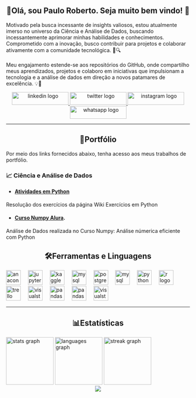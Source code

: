 <h2 align="center">🧔Olá, sou Paulo Roberto. Seja muito bem vindo! 👋</h2>

<p align="left">Motivado pela busca incessante de insights valiosos, estou atualmente imerso no universo da Ciência e Análise de Dados, buscando incessantemente aprimorar minhas habilidades e conhecimentos. Comprometido com a inovação, busco contribuir para projetos e colaborar ativamente com a comunidade tecnológica. 🚀🔍<br><br>Meu engajamento estende-se aos repositórios do GitHub, onde compartilho meus aprendizados, projetos e colaboro em iniciativas que impulsionam a tecnologia e a análise de dados em direção a novos patamares de excelência. 💡👥</p>

<div align="center">
  <a href="https://www.linkedin.com/in/prmmendes/" target="_blank">
    <img src="https://raw.githubusercontent.com/maurodesouza/profile-readme-generator/master/src/assets/icons/social/linkedin/default.svg" width="155" height="35" alt="linkedin logo"  />
  </a>
  <a href="https://twitter.com/paulormoreiram" target="_blank">
    <img src="https://raw.githubusercontent.com/maurodesouza/profile-readme-generator/master/src/assets/icons/social/twitter/default.svg" width="155" height="35" alt="twitter logo"  />
  </a>
  <a href="https://www.instagram.com/profpaulomendes/" target="_blank">
    <img src="https://raw.githubusercontent.com/maurodesouza/profile-readme-generator/master/src/assets/icons/social/instagram/default.svg" width="155" height="35" alt="instagram logo"  />
  </a>
  <a href="https://wa.me/5535998818597" target="_blank">
    <img src="https://raw.githubusercontent.com/maurodesouza/profile-readme-generator/master/src/assets/icons/social/whatsapp/default.svg" width="155" height="35" alt="whatsapp logo"  />
  </a>
</div>

---

<h2 align="center">🔗Portfólio</h2>

<p align="left">Por meio dos links fornecidos abaixo, tenha acesso aos meus trabalhos de portfólio.</p>

<h3> 📈 Ciência e Análise de Dados</h3>

- #### [Atividades em Python](https://github.com/prmmendes/Python-Exercicios)

Resolução dos exercícios da página Wiki Exercícios em Python

- #### [Curso Numpy Alura](https://github.com/prmmendes/Numpy_curso).

Análise de Dados realizada no Curso Numpy: Análise númerica eficiente com Python

<h2 align="center">🛠Ferramentas e Linguagens</h2>

<div align="left">
  <img src="https://cdn.jsdelivr.net/gh/devicons/devicon/icons/anaconda/anaconda-original.svg" height="40" alt="anaconda logo"  />
  <img width="12" />
  <img src="https://cdn.jsdelivr.net/gh/devicons/devicon/icons/jupyter/jupyter-original.svg" height="40" alt="jupyter logo"  />
  <img width="12" />
  <img src="https://cdn.jsdelivr.net/gh/devicons/devicon/icons/kaggle/kaggle-original.svg" height="40" alt="kaggle logo"  />
  <img width="12" />
  <img src="https://cdn.jsdelivr.net/gh/devicons/devicon/icons/mysql/mysql-original.svg" height="40" alt="mysql logo"  />
  <img width="12" />
  <img src="https://cdn.jsdelivr.net/gh/devicons/devicon/icons/postgresql/postgresql-original.svg" height="40" alt="postgresql logo"  />
  <img width="12" />
  <img src="https://cdn.jsdelivr.net/gh/devicons/devicon@latest/icons/dbeaver/dbeaver-original.svg" height="40" alt="mysql logo"  />
  <img width="12" />
  <img src="https://cdn.jsdelivr.net/gh/devicons/devicon/icons/python/python-original.svg" height="40" alt="python logo"  />
  <img width="12" />
  <img src="https://cdn.jsdelivr.net/gh/devicons/devicon/icons/r/r-original.svg" height="40" alt="r logo"  />
  <img width="12" />
  <img src="https://cdn.jsdelivr.net/gh/devicons/devicon/icons/trello/trello-plain.svg" height="40" alt="trello logo"  />
  <img width="12" />
  <img src="https://cdn.jsdelivr.net/gh/devicons/devicon/icons/visualstudio/visualstudio-plain.svg" height="40" alt="visualstudio logo"  />
  <img width="12" />
  <img src="https://cdn.simpleicons.org/pandas/150458" height="40" alt="pandas logo"  />
  <img width="12" />
  <img src="https://cdn.jsdelivr.net/gh/devicons/devicon@latest/icons/numpy/numpy-original.svg" height="40" alt="pandas logo"  />
  <img width="12" />
  <img src="https://cdn.jsdelivr.net/gh/devicons/devicon@latest/icons/matplotlib/matplotlib-original.svg" height="40" alt="visualstudio logo"/>  
  <img width="12" />
 </div>

---

<h2 align="center">📊Estatísticas</h2>

<div align="left">
  <img src="https://github-readme-stats.vercel.app/api?username=prmmendes&hide_title=false&hide_rank=false&show_icons=true&include_all_commits=true&count_private=true&disable_animations=false&theme=highcontrast&locale=pt-br&hide_border=false&order=1&custom_title=Estat%C3%ADsticas%20gerais" height="130" alt="stats graph"  />
  <img src="https://github-readme-stats.vercel.app/api/top-langs?username=prmmendes&locale=pt-br&hide_title=false&layout=compact&card_width=320&langs_count=5&theme=highcontrast&hide_border=false&order=2&custom_title=Linguagens" height="130" alt="languages graph"  />
  <img src="https://streak-stats.demolab.com?user=prmmendes&locale=pt-br&mode=daily&theme=highcontrast&hide_border=false&border_radius=5&order=3" height="130" alt="streak graph"  />
</div>

<div align="center">
  <img src="https://visitor-badge.laobi.icu/badge?page_id=prmmendes.prmmendes&right_color=darkgrey&left_text=Visitantes"  />
</div>

